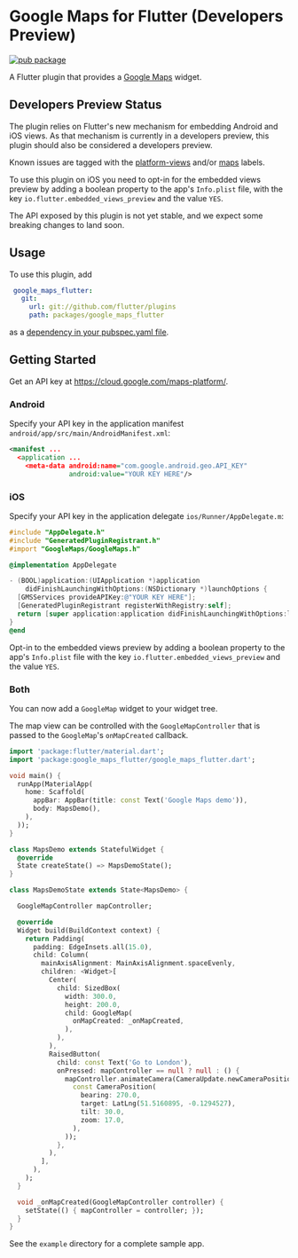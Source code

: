 # Google Maps for Flutter (Developers Preview)

[![pub package](https://img.shields.io/pub/v/google_maps_flutter.svg)](https://pub.dartlang.org/packages/google_maps_flutter)

A Flutter plugin that provides a [Google Maps](https://developers.google.com/maps/) widget.

## Developers Preview Status
The plugin relies on Flutter's new mechanism for embedding Android and iOS views.
As that mechanism is currently in a developers preview, this plugin should also be
considered a developers preview.

Known issues are tagged with the [platform-views](https://github.com/flutter/flutter/labels/a%3A%20platform-views) and/or [maps](https://github.com/flutter/flutter/labels/p%3A%20maps) labels.

To use this plugin on iOS you need to opt-in for the embedded views preview by
adding a boolean property to the app's `Info.plist` file, with the key `io.flutter.embedded_views_preview`
and the value `YES`.

The API exposed by this plugin is not yet stable, and we expect some breaking changes to land soon.


## Usage

To use this plugin, add
```yaml
 google_maps_flutter:
   git:
     url: git://github.com/flutter/plugins
     path: packages/google_maps_flutter
```
as a [dependency in your pubspec.yaml file](https://flutter.io/platform-plugins/).

## Getting Started

Get an API key at <https://cloud.google.com/maps-platform/>.

### Android

Specify your API key in the application manifest `android/app/src/main/AndroidManifest.xml`:

```xml
<manifest ...
  <application ...
    <meta-data android:name="com.google.android.geo.API_KEY"
               android:value="YOUR KEY HERE"/>
```

### iOS

Specify your API key in the application delegate `ios/Runner/AppDelegate.m`:

```objectivec
#include "AppDelegate.h"
#include "GeneratedPluginRegistrant.h"
#import "GoogleMaps/GoogleMaps.h"

@implementation AppDelegate

- (BOOL)application:(UIApplication *)application
    didFinishLaunchingWithOptions:(NSDictionary *)launchOptions {
  [GMSServices provideAPIKey:@"YOUR KEY HERE"];
  [GeneratedPluginRegistrant registerWithRegistry:self];
  return [super application:application didFinishLaunchingWithOptions:launchOptions];
}
@end
```

Opt-in to the embedded views preview by adding a boolean property to the app's `Info.plist` file
with the key `io.flutter.embedded_views_preview` and the value `YES`.

### Both


You can now add a `GoogleMap` widget to your widget tree.

The map view can be controlled with the `GoogleMapController` that is passed to
the `GoogleMap`'s `onMapCreated` callback.

```dart
import 'package:flutter/material.dart';
import 'package:google_maps_flutter/google_maps_flutter.dart';

void main() {
  runApp(MaterialApp(
    home: Scaffold(
      appBar: AppBar(title: const Text('Google Maps demo')),
      body: MapsDemo(),
    ),
  ));
}

class MapsDemo extends StatefulWidget {
  @override
  State createState() => MapsDemoState();
}

class MapsDemoState extends State<MapsDemo> {

  GoogleMapController mapController;

  @override
  Widget build(BuildContext context) {
    return Padding(
      padding: EdgeInsets.all(15.0),
      child: Column(
        mainAxisAlignment: MainAxisAlignment.spaceEvenly,
        children: <Widget>[
          Center(
            child: SizedBox(
              width: 300.0,
              height: 200.0,
              child: GoogleMap(
                onMapCreated: _onMapCreated,
              ),
            ),
          ),
          RaisedButton(
            child: const Text('Go to London'),
            onPressed: mapController == null ? null : () {
              mapController.animateCamera(CameraUpdate.newCameraPosition(
                const CameraPosition(
                  bearing: 270.0,
                  target: LatLng(51.5160895, -0.1294527),
                  tilt: 30.0,
                  zoom: 17.0,
                ),
              ));
            },
          ),
        ],
      ),
    );
  }

  void _onMapCreated(GoogleMapController controller) {
    setState(() { mapController = controller; });
  }
}
```

See the `example` directory for a complete sample app.
